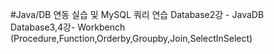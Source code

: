 #Java/DB 연동 실습 및 MySQL 쿼리 연습
Database2강 - JavaDB <br>
Database3,4강- Workbench (Procedure,Function,Orderby,Groupby,Join,SelectInSelect)<br>
